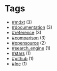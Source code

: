 # Tags


- [#mdxt](tag-mdxt.html) (3)
- [#documentation](tag-documentation.html) (3)
- [#reference](tag-reference.html) (3)
- [#comparison](tag-comparison.html) (3)
- [#opensource](tag-opensource.html) (2)
- [#search_engine](tag-search_engine.html) (1)
- [#stars](tag-stars.html) (1)
- [#github](tag-github.html) (1)
- [#loc](tag-loc.html) (1)